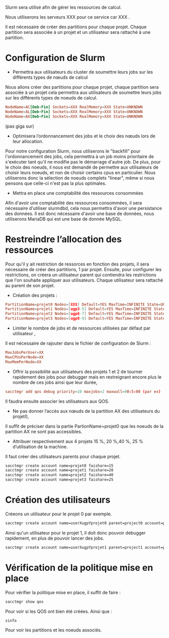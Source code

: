 Slurm sera utilisé afin de gérer les ressources de calcul. 

Nous utiliserons les serveurs XXX pour ce service car XXX . 

Il est nécessaire de créer des partitions pour chaque projet.
Chaque partition sera associée à un projet et un utilisateur sera rattaché à 
une partition.

# Configuration de Slurm

- Permettra aux utilisateurs du cluster de soumettre leurs jobs sur les différents types de nœuds
de calcul

Nous allons créer des partitions pour chaque projet, chaque partition sera associée à un projet
cela permettra aux utilisateurs de soumettre leurs jobs sur les différents types de noeuds de calcul.

```conf
NodeName=AC[Deb-Fin] Sockets=XXX RealMemory=XXX State=UNKNOWN
NodeName=AL[Deb-Fin] Sockets=XXX RealMemory=XXX State=UNKNOWN
NodeName=AX[Deb-Fin] Sockets=XXX RealMemory=XXX State=UNKNOWN
```

(pas giga sur)

- Optimisera l’ordonnancement des jobs et le choix des nœuds lors de leur allocation.

Pour notre configuration Slurm, nous utiliserons le "backfill" pour l'ordonnancement des jobs,
cela permettra à un job moins prioritaire de s'exécuter tant qu'il ne modifie pas le démarrage
d'autre job. De plus, pour le choix des noeuds, il nous est demandé de permettre aux utilisateurs
de choisir leurs noeuds, et non de choisir certains cpus en particulier. Nous utiliserons donc
la sélection de noeuds complets "linear", même si nous pensons que celle-ci n'est pas la plus optimales.

- Mettra en place une comptabilité des ressources consommées

Afin d'avoir une comptabilité des ressources consommées, il sera nécessaire d'utiliser slurmdbd, 
cela nous permettra d'avoir une persistance des données. Il est donc nécessaire 
d'avoir une base de données, nous utiliserons MariaDB qui est une base de donnée MySQL.

# Restreindre l’allocation des ressources

Pour qu'il y ait restriction de ressorces en fonction des projets, il sera nécessaire de créer des partitions,
1 par projet. Ensuite, pour configurer les restrictions, on créera un utilisateur parent qui contiendra les restrictions
que l'on souhaite appliquer aux utilisateurs. Chaque utilisateur sera rattaché au parent de son projet.

- Création des projets :

```conf
PartitionName=projet0 Nodes=[XXX] Default=YES MaxTime=INFINITE State=UP
PartitionName=projet1 Nodes=[ugp3-5] Default=YES MaxTime=INFINITE State=UP
PartitionName=projet2 Nodes=[ugp6-7] Default=YES MaxTime=INFINITE State=UP
PartitionName=projet3 Nodes=[ugp8-9] Default=YES MaxTime=INFINITE State=UP
```

- Limiter le nombre de jobs et de ressources utilisées par défaut par utilisateur ,

Il est nécessaire de rajouter dans le fichier de configuration de Slurm :

```conf
MaxJobsPerUser=XX
MaxCPUsPerNode=XX
MaxMemPerNode=XX
```

- Offrir la possibilité aux utilisateurs des projets 1 et 2 de tourner rapidement des jobs pour debugger mais en restreignant encore plus le nombre de ces jobs ainsi que leur durée,

```conf
sacctmgr add qos debug priority=10 maxjobs=2 maxwall=00:5:00 (par ex)
```

Il faudra ensuite associer les utilisateurs aux QOS.

- Ne pas donner l’accès aux nœuds de la partition AX des utilisateurs du projet0,

Il suffit de préciser dans la partie PartionName=projet0 que les noeuds de la partition AX ne sont pas accessibles.

- Attribuer respectivement aux 4 projets 15 %, 20 %,40 %, 25 % d’utilisation de la machine.

Il faut créer des utilisateurs parents pour chaque projet.

```bash
sacctmgr create account name=projet0 faishare=15 
sacctmgr create account name=projet1 faishare=20 
sacctmgr create account name=projet2 faishare=40 
sacctmgr create account name=projet3 faishare=25 
```

# Création des utilisateurs

Créeons un utilisateur pour le projet 0 par exemple.

```bash
sacctmgr create account name=userXugpYprojet0 parent=project0 account=projet0 qos=normal
```

Ainsi qu'un utilisateur pour le projet 1, il doit donc pouvoir debugger rapidement, en plus de pouvoir lancer des jobs.

```bash
sacctmgr create account name=userXugpYprojet1 parent=project1 account=projet1 qos=debug,normal
```



# Vérification de la politique mise en place

Pour vérifier la politique mise en place, il suffit de faire :

```bash
sacctmgr show qos
```
Pour voir si les QOS ont bien été créées.
Ainsi que : 

```bash
sinfo
```
Pour voir les partitions et les noeuds associés.


